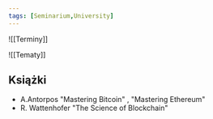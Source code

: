 ```yaml
---
tags: [Seminarium,University]
---
```


![[Terminy]]

![[Tematy]]

## Książki
- A.Antorpos "Mastering Bitcoin" , "Mastering Ethereum"
- R. Wattenhofer "The Science of Blockchain"